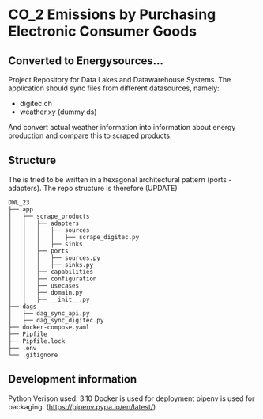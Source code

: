# CO_2 Emissions by Purchasing Electronic Consumer Goods
## Converted to Energysources...

Project Repository for Data Lakes and Datawarehouse Systems. The application should sync files from different 
datasources, namely: 
- digitec.ch
- weather.xy (dummy ds)

And convert actual weather information into information about energy production and compare this to scraped products. 




## Structure

The is tried to be written in a hexagonal architectural pattern (ports - adapters). The repo structure is therefore (UPDATE) 
```
DWL_23
├── app
│   ├── scrape_products
│   │   ├── adapters
│   │   │   ├── sources
│   │   │   │   ├── scrape_digitec.py
│   │   │   ├── sinks
│   │   ├── ports
│   │   │   ├── sources.py
│   │   │   ├── sinks.py
│   │   ├── capabilities
│   │   ├── configuration
│   │   ├── usecases
│   │   ├── domain.py
│   │   ├── __init__.py
├── dags
│   ├── dag_sync_api.py
│   ├── dag_sync_digitec.py
├── docker-compose.yaml
├── Pipfile
├── Pipfile.lock
├── .env
└── .gitignore
```






## Development information
Python Verison used: 3.10
Docker is used for deployment
pipenv is used for packaging. (https://pipenv.pypa.io/en/latest/)